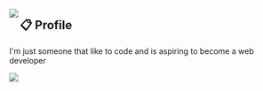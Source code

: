 <a href="https://discord.com/users/1069279762591264900"><img align="left" src="https://lanyard.kyrie25.me/api/1069279762591264900?idleMessage=Probably%20not%20doing%20anything%20right%20now!%20💤&hideDiscrim=true&animationDuration=4s&gradient=FFFFFF&waveColor=FF597B&waveSpotifyColor=FF597B&hideBadges=true"/></a>

## 📋 Profile
I'm just someone that like to code and is aspiring to become a web developer

![](https://komarev.com/ghpvc/?username=Kiyumiii&color=ffb7c5)
